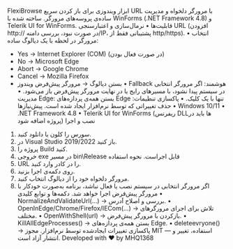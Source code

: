FlexiBrowse
ابزار ویندوزی برای باز کردن سریع URL با مرورگر دلخواه و مدیریت ساده‌ی پروسه‌های مرورگر.
ساخته شده با WinForms (.NET Framework 4.8) و Telerik UI for WinForms.
قابلیت‌ها
•	نرمال‌سازی و اعتبارسنجی URL (افزودن http:// در صورت نبود، بررسی دامنه/IP، پشتیبانی فقط از http/https).
•	انتخاب مرورگر در لحظه با یک دیالوگ ساده:
   - Yes → Internet Explorer (COM) (در صورت فعال بودن)
   - No → Microsoft Edge
   - Abort → Google Chrome
   - Cancel → Mozilla Firefox
   - بستن دیالوگ → مرورگر پیش‌فرض ویندوز
•	Fallback هوشمند: اگر مرورگر انتخابی در سیستم پیدا نشود، با مسیرهای رایج یا در نهایت مرورگر پیش‌فرض باز می‌شود.
•	مدیریت Edge: بستن همه‌ی پردازه‌های Edge تنها با یک کلیک.
•	پاکسازی تنظیمات: حذف تغییراتی که توسط نرم‌افزار ایجاد شده است.
پیش‌نیازها
•	Windows 10/11
•	.NET Framework 4.8
•	Telerik UI for WinForms (ریفرنس DLLها باید در پروژه اضافه شود)
نصب و اجرا
1.	سورس را کلون یا دانلود کنید.
2.	در Visual Studio 2019/2022 باز کنید.
3.	پروژه را Build کنید.
4.	خروجی exe در مسیر bin\Release قابل اجراست.
نحوه استفاده
5.	URL را در کادر وارد کنید.
6.	روی دکمه‌ی اجرا بزنید.
7.	مرورگر دلخواه خود را از دیالوگ انتخاب کنید.
8.	اگر مرورگر انتخابی در سیستم نصب یا فعال نباشد، برنامه به‌صورت خودکار با مرورگر پیش‌فرض اجرا خواهد شد.
دکمه‌ها و توابع کلیدی
•	NormalizeAndValidateUrl(...) → بررسی و اصلاح آدرس.
•	OpenInEdge/Chrome/Firefox/IECom(...) → تلاش برای اجرای مرورگرهای مختلف.
•	OpenWithShell(url) → بازکردن با مرورگر پیش‌فرض.
•	KillAllEdgeProcesses() → بستن همه‌ی پردازه‌های Edge.
•	deleteevryone() → پاکسازی تغییرات ایجادشده توسط نرم‌افزار.
مجوز
MIT — استفاده، تغییر و انتشار آزاد است.
Developed with ❤️ by MHQ1368
